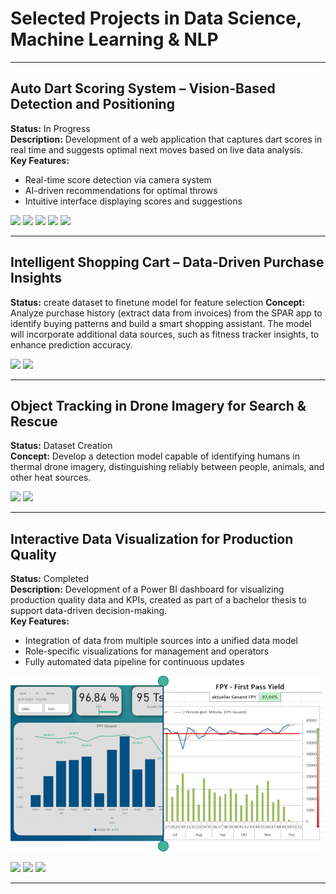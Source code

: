 # Selected Projects in Data Science, Machine Learning & NLP

---

## Auto Dart Scoring System – Vision-Based Detection and Positioning

**Status:** In Progress  
**Description:** Development of a web application that captures dart scores in real time and suggests optimal next moves based on live data analysis.  
**Key Features:**  
- Real-time score detection via camera system  
- AI-driven recommendations for optimal throws  
- Intuitive interface displaying scores and suggestions  

[![](https://img.shields.io/badge/Python-white?logo=Python)](#) [![](https://img.shields.io/badge/Jupyter-white?logo=Jupyter)](#) [![](https://img.shields.io/badge/javascript-white?logo=javascript)](#) [![](https://img.shields.io/badge/HTML-white?logo=htmx&logoColor=black)](#) [![](https://img.shields.io/badge/Flask-white?logo=Flask&logoColor=black)](#)

---

## Intelligent Shopping Cart – Data-Driven Purchase Insights

**Status:** create dataset to finetune model for feature selection 
**Concept:** Analyze purchase history (extract data from invoices) from the SPAR app to identify buying patterns and build a smart shopping assistant. The model will incorporate additional data sources, such as fitness tracker insights, to enhance prediction accuracy.  

<!-- <img src="images/Spar-logo.svg.png?raw=true" /> -->

[![](https://img.shields.io/badge/Python-white?logo=Python)](#) [![](https://img.shields.io/badge/Jupyter-white?logo=Jupyter)](#)

---

## Object Tracking in Drone Imagery for Search & Rescue

**Status:** Dataset Creation  
**Concept:** Develop a detection model capable of identifying humans in thermal drone imagery, distinguishing reliably between people, animals, and other heat sources.  

[![](https://img.shields.io/badge/Python-white?logo=Python)](#) [![](https://img.shields.io/badge/Jupyter-white?logo=Jupyter)](#)

---

## Interactive Data Visualization for Production Quality

**Status:** Completed  
**Description:** Development of a Power BI dashboard for visualizing production quality data and KPIs, created as part of a bachelor thesis to support data-driven decision-making.  
**Key Features:**  
- Integration of data from multiple sources into a unified data model  
- Role-specific visualizations for management and operators  
- Fully automated data pipeline for continuous updates  

<img src="images/powerbi_example.png?raw=true"/>

[![](https://img.shields.io/badge/PowerBI-white)](#) [![](https://img.shields.io/badge/DAX-white)](#) [![](https://img.shields.io/badge/PowerQuery%20M-white)](#)

---